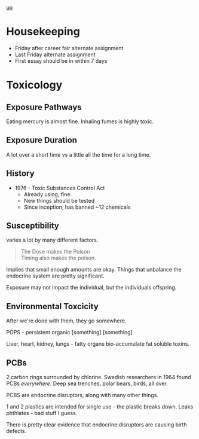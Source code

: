 [up](../index.md)

# Housekeeping

- Friday after career fair alternate assignment
- Last Friday alternate assignment
- First essay should be in within 7 days

# Toxicology

## Exposure Pathways

Eating mercury is almost fine. Inhaling fumes is highly toxic.

## Exposure Duration

A lot over a short time vs a little all the time for a long time.

## History

- 1976 - Toxic Substances Control Act
	- Already using, fine.
	- New things should be tested
	- Since inception, has banned ~12 chemicals

## Susceptibility

varies a lot by many different factors.

> The Dose makes the Poison  
> Timing also makes the poison.

Implies that small enough amounts are okay. Things that unbalance the
endocrine system are pretty significant.

Exposure may not impact the individual, but the individuals offspring.

## Environmental Toxcicity

After we're done with them, they go somewhere.

POPS - persistent organic [something] [something]

Liver, heart, kidney, lungs - fatty organs bio-accumulate fat soluble toxins.

## PCBs

2 carbon rings surrounded by chlorine. Swedish researchers in 1964 found PCBs
*everywhere*. Deep sea trenches, polar bears, birds, all over.

PCBS are endocrine disruptors, along with many other things.

1 and 2 plastics are intended for single use - the plastic breaks down. Leaks
phthlates - bad stuff I guess.

There is pretty clear evidence that endocrine disruptors are causing birth defects.
